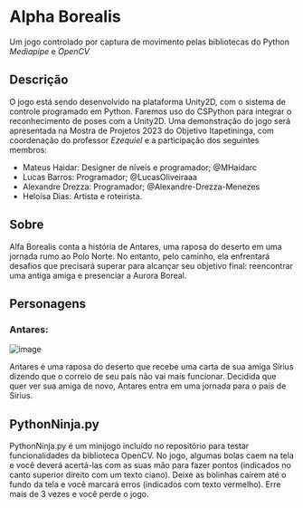 # Alpha Borealis

Um jogo controlado por captura de movimento pelas bibliotecas do Python _Mediapipe_ e _OpenCV_

## Descrição

O jogo está sendo desenvolvido na plataforma Unity2D, com o sistema de controle programado em Python. Faremos uso do CSPython para integrar o reconhecimento de poses com a Unity2D. Uma demonstração do jogo será apresentada na Mostra de Projetos 2023 do Objetivo Itapetininga, com coordenação do professor _Ezequiel_ e a participação dos seguintes membros:

- Mateus Haidar: Designer de níveis e programador; @MHaidarc
- Lucas Barros: Programador; @LucasOliveiraaa
- Alexandre Drezza: Programador; @Alexandre-Drezza-Menezes
- Heloísa Dias: Artista e roteirista.

## Sobre

Alfa Borealis conta a história de Antares, uma raposa do deserto em uma jornada rumo ao Polo Norte. No entanto, pelo caminho, ela enfrentará desafios que precisará superar para alcançar seu objetivo final: reencontrar uma antiga amiga e presenciar a Aurora Boreal.

## Personagens

### Antares:
![image](https://github.com/MHaidarc/Alpha-Borealis/assets/114187667/5346bbdb-9938-4f58-9b0c-23b1ca0c4804)

Antares é uma raposa do deserto que recebe uma carta de sua amiga Sirius dizendo que o correio de seu país não vai mais funcionar. Decidida que quer ver sua amiga de novo, Antares entra em uma jornada para o país de Sirius.

## PythonNinja.py

PythonNinja.py é um minijogo incluído no repositório para testar funcionalidades da biblioteca OpenCV. No jogo, algumas bolas caem na tela e você deverá acertá-las com as suas mão para fazer pontos (indicados no canto superior direito com um texto ciano). Deixe as bolinhas caírem até o fundo da tela e você marcará erros (indicados com texto vermelho). Erre mais de 3 vezes e você perde o jogo.
